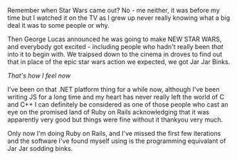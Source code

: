 Remember when Star Wars came out? No - me neither, it was before my time but I watched it on the TV as I grew up never really knowing what a big deal it was to some people or why.

Then George Lucas announced he was going to make NEW STAR WARS, and everybody got excited - including people who hadn't really been *that* into it to begin with. We traipsed down to the cinema in droves to find out that in place of the epic star wars action we expected, we got Jar Jar Binks.

*That's how I feel now*

I've been on that .NET platform thing for a while now, although I've been writing JS for a long time and my heart has never really left the world of C and C++ I can definitely be considered as one of those people who cast an eye on the promised land of Ruby on Rails acknowledging that it was apparently very good but things were fine without it thankyou very much.

Only now I'm doing Ruby on Rails, and I've missed the first few iterations and the software I've found myself using is the programming equivalant of Jar Jar sodding binks.


